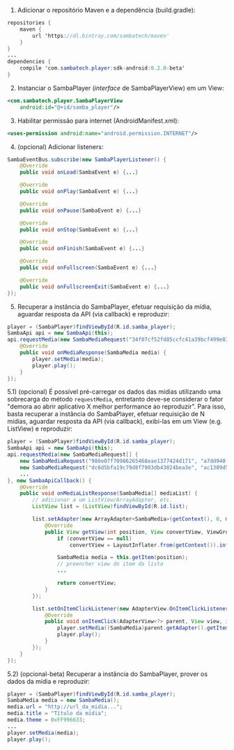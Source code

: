 1) Adicionar o repositório Maven e a dependência (build.gradle):
```java
repositories {
    maven {
        url 'https://dl.bintray.com/sambatech/maven'
    }
}
...
dependencies {
    compile 'com.sambatech.player:sdk-android:0.2.0-beta'
}
```
2) Instanciar o SambaPlayer (*interface* de SambaPlayerView) em um View:
```xml
<com.sambatech.player.SambaPlayerView
    android:id="@+id/samba_player"/>
```

3) Habilitar permissão para internet (AndroidManifest.xml):
```xml
<uses-permission android:name="android.permission.INTERNET"/>
```
4) (opcional) Adicionar listeners:
```java
SambaEventBus.subscribe(new SambaPlayerListener() {
	@Override
	public void onLoad(SambaEvent e) {...}

	@Override
	public void onPlay(SambaEvent e) {...}

	@Override
	public void onPause(SambaEvent e) {...}

	@Override
	public void onStop(SambaEvent e) {...}

	@Override
	public void onFinish(SambaEvent e) {...}

	@Override
	public void onFullscreen(SambaEvent e) {...}

	@Override
	public void onFullscreenExit(SambaEvent e) {...}
});
```
5) Recuperar a instância do SambaPlayer, efetuar requisição da mídia, aguardar resposta da API (via callback) e reproduzir:
```java
player = (SambaPlayer)findViewById(R.id.samba_player);
SambaApi api = new SambaApi(this);
api.requestMedia(new SambaMediaRequest("34f07cf52fd85ccfc41a39bcf499e83b", "0632f26a442ba9ba3bb9067a45e239e2"), new SambaApiCallback() {
	@Override
	public void onMediaResponse(SambaMedia media) {
		player.setMedia(media);
		player.play();
	}
});
```
5.1) (opcional) É possível pré-carregar os dados das mídias utilizando uma sobrecarga do método `requestMedia`, entretanto deve-se considerar o fator "demora ao abrir aplicativo X melhor performance ao reproduzir". Para isso, basta recuperar a instância do SambaPlayer, efetuar requisição de N mídias, aguardar resposta da API (via callback), exibi-las em um View (e.g. ListView) e reproduzir:
```java
player = (SambaPlayer)findViewById(R.id.samba_player);
SambaApi api = new SambaApi(this);
api.requestMedia(new SambaMediaRequest[] {
	new SambaMediaRequest("986e07f70986265468eae1377424d171", "a7dd940fb617b7af746da3ed42c019e5"),
	new SambaMediaRequest("dc6d5bfa19c79d8f7903db43024bea3e", "ac1309d58f045e11375d9190dd055699"),
	...
}, new SambaApiCallback() {
	@Override
	public void onMediaListResponse(SambaMedia[] mediaList) {
		// adicionar a um ListView/ArrayAdapter, etc.
		ListView list = (ListView)findViewById(R.id.list);

		list.setAdapter(new ArrayAdapter<SambaMedia>(getContext(), 0, mediaList) {
			@Override
			public View getView(int position, View convertView, ViewGroup parent) {
				if (convertView == null)
					convertView = LayoutInflater.from(getContext()).inflate(R.layout.media_list_item, parent, false);

				SambaMedia media = this.getItem(position);
				// preencher view do item da lista
				...

				return convertView;
			}
		});

		list.setOnItemClickListener(new AdapterView.OnItemClickListener() {
			@Override
			public void onItemClick(AdapterView<?> parent, View view, int position, long id) {
				player.setMedia((SambaMedia)parent.getAdapter().getItem(position));
				player.play();
			}
		});
	}
});
```
5.2) (opcional-beta) Recuperar a instância do SambaPlayer, prover os dados da mídia e reproduzir:
```java
player = (SambaPlayer)findViewById(R.id.samba_player);
SambaMedia media = new SambaMedia();
media.url = "http://url_da_midia...";
media.title = "Título da mídia";
media.theme = 0xFF996633;
...
player.setMedia(media);
player.play();
```